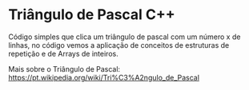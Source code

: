 # Triângulo de Pascal C++

Código simples que clica um triângulo de pascal com um número x de linhas, no código vemos a aplicação de conceitos de estruturas de repetição e de Arrays de inteiros.

Mais sobre o Triângulo de Pascal: https://pt.wikipedia.org/wiki/Tri%C3%A2ngulo_de_Pascal



